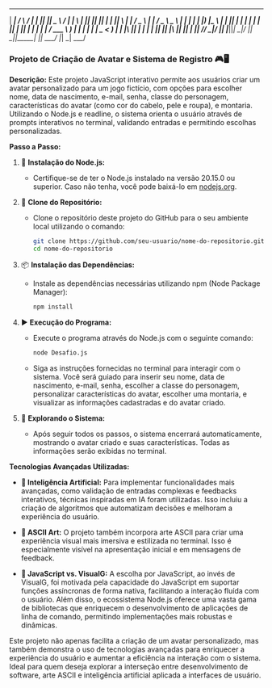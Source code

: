 ### 
 _____     _     ____   _____  _____  ____   ____     _   _  _____  _____  _   _  _   _   ___  
|  ___|   / \   / ___| |_   _|| ____||  _ \ / ___|   | \ | || ____||_   _|| | | || \ | | / _ \ 
| |_     / _ \  \___ \   | |  |  _|  | |_) |\___ \   |  \| ||  _|    | |  | | | ||  \| || | | |
|  _|   / ___ \  ___) |  | |  | |___ |  _ <  ___) |  | |\  || |___   | |  | |_| || |\  || |_| |
|_|    /_/   \_\|____/   |_|  |_____||_| \_\|____/   |_| \_||_____|  |_|   \___/ |_| \_| \___/ 
                                                                                               
                                                                                                                                                                                
### Projeto de Criação de Avatar e Sistema de Registro 🎮🖥️

**Descrição:**
Este projeto JavaScript interativo permite aos usuários criar um avatar personalizado para um jogo fictício, com opções para escolher nome, data de nascimento, e-mail, senha, classe do personagem, características do avatar (como cor do cabelo, pele e roupa), e montaria. Utilizando o Node.js e readline, o sistema orienta o usuário através de prompts interativos no terminal, validando entradas e permitindo escolhas personalizadas.

**Passo a Passo:**

1. 🌟 **Instalação do Node.js:**
   - Certifique-se de ter o Node.js instalado na versão 20.15.0 ou superior. Caso não tenha, você pode baixá-lo em [nodejs.org](https://nodejs.org/).

2. 📂 **Clone do Repositório:**
   - Clone o repositório deste projeto do GitHub para o seu ambiente local utilizando o comando:
     ```bash
     git clone https://github.com/seu-usuario/nome-do-repositorio.git
     cd nome-do-repositorio
     ```

3. 📦 **Instalação das Dependências:**
   - Instale as dependências necessárias utilizando npm (Node Package Manager):
     ```bash
     npm install
     ```

4. ▶️ **Execução do Programa:**
   - Execute o programa através do Node.js com o seguinte comando:
     ```bash
     node Desafio.js
     ```
   - Siga as instruções fornecidas no terminal para interagir com o sistema. Você será guiado para inserir seu nome, data de nascimento, e-mail, senha, escolher a classe do personagem, personalizar características do avatar, escolher uma montaria, e visualizar as informações cadastradas e do avatar criado.

5. 🎨 **Explorando o Sistema:**
   - Após seguir todos os passos, o sistema encerrará automaticamente, mostrando o avatar criado e suas características. Todas as informações serão exibidas no terminal.

**Tecnologias Avançadas Utilizadas:**

- **🧠 Inteligência Artificial:** Para implementar funcionalidades mais avançadas, como validação de entradas complexas e feedbacks interativos, técnicas inspiradas em IA foram utilizadas. Isso incluiu a criação de algoritmos que automatizam decisões e melhoram a experiência do usuário.

- **🎨 ASCII Art:** O projeto também incorpora arte ASCII para criar uma experiência visual mais imersiva e estilizada no terminal. Isso é especialmente visível na apresentação inicial e em mensagens de feedback.

- **🚀 JavaScript vs. VisualG:** A escolha por JavaScript, ao invés de VisualG, foi motivada pela capacidade do JavaScript em suportar funções assíncronas de forma nativa, facilitando a interação fluída com o usuário. Além disso, o ecossistema Node.js oferece uma vasta gama de bibliotecas que enriquecem o desenvolvimento de aplicações de linha de comando, permitindo implementações mais robustas e dinâmicas.

Este projeto não apenas facilita a criação de um avatar personalizado, mas também demonstra o uso de tecnologias avançadas para enriquecer a experiência do usuário e aumentar a eficiência na interação com o sistema. Ideal para quem deseja explorar a interseção entre desenvolvimento de software, arte ASCII e inteligência artificial aplicada a interfaces de usuário.
